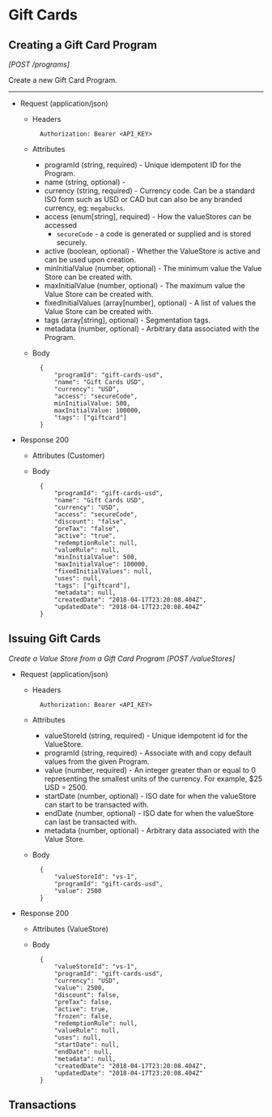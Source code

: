 # Gift Cards

## Creating a Gift Card Program

*[POST /programs]*

Create a new Gift Card Program.

---
+ Request (application/json)
    + Headers
    
            Authorization: Bearer <API_KEY>
        
    + Attributes
        + programId (string, required) - Unique idempotent ID for the Program.
        + name (string, optional) - 
        + currency (string, required) - Currency code. Can be a standard ISO form such as USD or CAD but can also be any branded currency, eg: `megabucks`.
        + access (enum[string], required) - How the valueStores can be accessed
            + `secureCode` - a code is generated or supplied and is stored securely.
        + active (boolean, optional) - Whether the ValueStore is active and can be used upon creation.
        + minInitialValue (number, optional) - The minimum value the Value Store can be created with.
        + maxInitialValue (number, optional) - The maximum value the Value Store can be created with.
        + fixedInitialValues (array[number], optional) - A list of values the Value Store can be created with.
        + tags (array[string], optional) - Segmentation tags.
        + metadata (number, optional) - Arbitrary data associated with the Program.

    + Body

            {
                "programId": "gift-cards-usd",
                "name": "Gift Cards USD",
                "currency": "USD",
                "access": "secureCode",
                minInitialValue: 500,
                maxInitialValue: 100000,
                "tags": ["giftcard"]
            }
    
+ Response 200
    + Attributes (Customer)

    + Body
            
            {
                "programId": "gift-cards-usd",
                "name": "Gift Cards USD",
                "currency": "USD",
                "access": "secureCode",
                "discount": "false",
                "preTax": "false",
                "active": "true",
                "redemptionRule": null,
                "valueRule": null,
                "minInitialValue": 500,
                "maxInitialValue": 100000,
                "fixedInitialValues": null,
                "uses": null,
                "tags": ["giftcard"],
                "metadata": null,
                "createdDate": "2018-04-17T23:20:08.404Z",
                "updatedDate": "2018-04-17T23:20:08.404Z"
            }

## Issuing Gift Cards

*Create a Value Store from a Gift Card Program [POST /valueStores]*

+ Request (application/json)
    + Headers
    
            Authorization: Bearer <API_KEY>

    + Attributes
        + valueStoreId (string, required) - Unique idempotent id for the ValueStore.
        + programId (string, required) - Associate with and copy default values from the given Program.
        + value (number, required) - An integer greater than or equal to 0 representing the smallest units of the currency. For example, $25 USD = 2500.
        + startDate (number, optional) - ISO date for when the valueStore can start to be transacted with.
        + endDate (number, optional) - ISO date for when the valueStore can last be transacted with.
        + metadata (number, optional) - Arbitrary data associated with the Value Store.
        
    + Body
    
            {
                "valueStoreId": "vs-1",
                "programId": "gift-cards-usd",
                "value": 2500
            }
    
+ Response 200
    + Attributes (ValueStore)

    + Body
    
            {
                "valueStoreId": "vs-1",
                "programId": "gift-cards-usd",
                "currency": "USD",
                "value": 2500, 
                "discount": false, 
                "preTax": false,
                "active": true,
                "frozen": false,
                "redemptionRule": null,
                "valueRule": null,
                "uses": null,
                "startDate": null,
                "endDate": null,
                "metadata": null,
                "createdDate": "2018-04-17T23:20:08.404Z",
                "updatedDate": "2018-04-17T23:20:08.404Z"
            }

## Transactions



